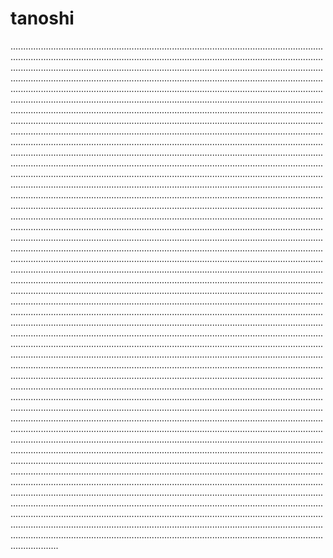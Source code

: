 # tanoshi
.......................................................................................................................................................................................................................................................................................................................................................................................................................................................................................................................................................................................................................................................................................................................................................................................................................................................................................................................................................................................................................................................................................................................................................................................................................................................................................................................................................................................................................................................................................................................................................................................................................................................................................................................................................................................................................................................................................................................................................................................................................................................................................................................................................................................................................................................................................................................................................................................................................................................................................................................................................................................................................................................................................................................................................................................................................................................................................................................................................................................................................................................................................................................................................................................................................................................................................................................................................................................................................................................................................................................................................................................................................................................................................................................................................................................................................................................................................................................................................................................................................................................................................................................................................................................................................................................................................................................................................................................................................................................................................................................................................................................................................................................................................................................................................................................................................................................................................................................................................................................................................................................................................................................................................................................................................................................................................................................................................................................................................................................................................................................................................................................................................................................................................................................................................................................................................................................................................................................................................................................................................................................................................
